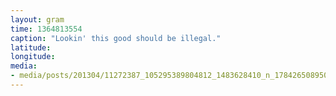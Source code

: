 ```yaml
---
layout: gram
time: 1364813554
caption: "Lookin' this good should be illegal."
latitude: 
longitude: 
media:
- media/posts/201304/11272387_105295389804812_1483628410_n_17842650895000351.jpg
---
```

